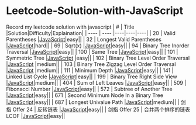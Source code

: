 # Leetcode-Solution-with-JavaScript
Record my leetcode solution with javascript
|  #   | Title  |Solution|Difficulty|Explaination|
|  ----  | ----  |----|----|----|
| 20  | Valid Parentheses |[JavaScript](https://github.com/suuupernova/Leetcode-Solution-with-JavaScript/blob/main/Solution/Stack/20.%20Valid%20Parentheses.js)|easy||
| 32  | Longest Valid Parentheses |[JavaScript](https://github.com/suuupernova/Leetcode-Solution-with-JavaScript/blob/main/Solution/Stack/32.%20Longest%20Valid%20Parentheses.js)|hard||
| 69  | Sqrt(x) |[JavaScript](https://github.com/suuupernova/Leetcode-Solution-with-JavaScript/blob/main/Solution/Dichotomy/69.%20Sqrt(x).js)|easy||
| 94  | Binary Tree Inorder Traversal |[JavaScript](https://github.com/suuupernova/Leetcode-Solution-with-JavaScript/blob/main/Solution/Tree/94.%20Binary%20Tree%20Inorder%20Traversal.js)|easy||
| 100  | Same Tree |[JavaScript](https://github.com/suuupernova/Leetcode-Solution-with-JavaScript/blob/main/Solution/Tree/100.%20Same%20Tree.js)|easy||
| 101  | Symmetric Tree |[JavaScript](https://github.com/suuupernova/Leetcode-Solution-with-JavaScript/blob/main/Solution/Tree/101.%20Symmetric%20Tree.js) |easy||
| 102  | Binary Tree Level Order Traversal |[JavaScript](https://github.com/suuupernova/Leetcode-Solution-with-JavaScript/blob/main/Solution/Tree/102.%20Binary%20Tree%20Level%20Order%20Traversal.js) |medium||
| 103  | Binary Tree Zigzag Level Order Traversal |[JavaScript](https://github.com/suuupernova/Leetcode-Solution-with-JavaScript/blob/main/Solution/Queue/103.%20Binary%20Tree%20Zigzag%20Level%20Order%20Traversal.js) |medium||
| 111  | Minimum Depth |[JavaScript](https://github.com/suuupernova/Leetcode-Solution-with-JavaScript/blob/main/Solution/Tree/111.%20Minimum%20Depth%20of%20Binary%20Tree.js)|easy||
| 141  | Linked List Cycle |[JavaScript](https://github.com/suuupernova/Leetcode-Solution-with-JavaScript/blob/main/Solution/Link%20List/141.%20Linked%20List%20Cycle.js )|easy||
| 199  | Binary Tree Right Side View |[JavaScript]( https://github.com/suuupernova/Leetcode-Solution-with-JavaScript/blob/main/Solution/Queue/199.%20Binary%20Tree%20Right%20Side%20View.js)|medium||
| 404  | Sum of Left Leaves |[JavaScript](https://github.com/suuupernova/Leetcode-Solution-with-JavaScript/blob/main/Solution/Tree/404.%20Sum%20of%20Left%20Leaves.js)|easy||
| 509  | Fibonacci Number |[JavaScript](https://github.com/suuupernova/Leetcode-Solution-with-JavaScript/blob/main/Solution/DP/509.%20Fibonacci%20Number.js)|easy||
| 572  | Subtree of Another Tree |[JavaScript](https://github.com/suuupernova/Leetcode-Solution-with-JavaScript/blob/main/Solution/Tree/572.%20Subtree%20of%20Another%20Tree.js)|easy||
| 671  | Second Minimum Node In a Binary Tree |[JavaScript](https://github.com/suuupernova/Leetcode-Solution-with-JavaScript/blob/main/Solution/Tree/671.%20Second%20Minimum%20Node%20In%20a%20Binary%20Tree.js)|easy||
| 687  | Longest Univalue Path |[JavaScript](https://github.com/suuupernova/Leetcode-Solution-with-JavaScript/blob/main/Solution/Tree/687.%20Longest%20Univalue%20Path.js)|medium||
| 剑指 Offer 24  | 反转链表 |[JavaScript](https://github.com/suuupernova/Leetcode-Solution-with-JavaScript/blob/main/Solution/Link%20List/%E5%89%91%E6%8C%87%20Offer%2024.%20%E5%8F%8D%E8%BD%AC%E9%93%BE%E8%A1%A8.js)|easy||
| 剑指 Offer 25  | 合并两个排序的链表  LCOF |[JavaScript](https://github.com/suuupernova/Leetcode-Solution-with-JavaScript/blob/main/Solution/Link%20List/%E5%89%91%E6%8C%87%20Offer%2025.%20%E5%90%88%E5%B9%B6%E4%B8%A4%E4%B8%AA%E6%8E%92%E5%BA%8F%E7%9A%84%E9%93%BE%E8%A1%A8%20%20LCOF.js)|easy||

